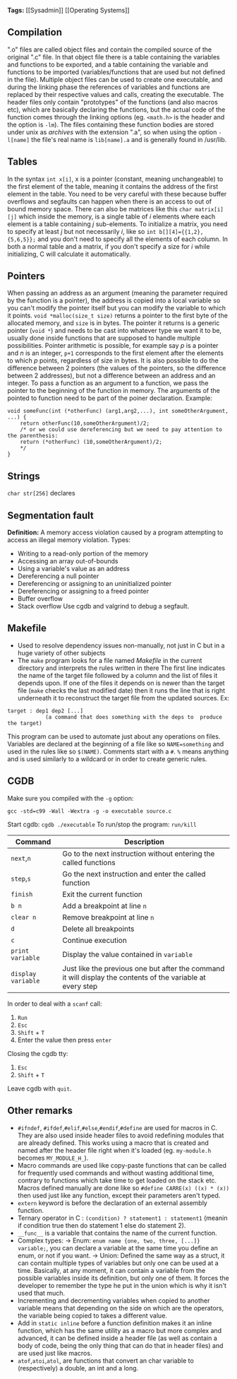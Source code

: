 **Tags:** [[Sysadmin]] [[Operating Systems]]

## Compilation
".o" files are called object files and contain the compiled source of the original ".c" file. In that object file there is a table containing the variables and functions to be exported, and a table containing the variable and functions to be imported (variables/functions that are used but not defined in the file). Multiple object files can be used to create one executable, and during the linking phase the references of variables and functions are replaced by their respective values and calls, creating the executable. The header files only contain "prototypes" of the functions (and also macros etc), which are basically declaring the functions, but the actual code of the function comes through the linking options (eg. `<math.h>` is the header and the option is `-lm`). The files containing these function bodies are stored under unix as *archives* with the extension ".a", so when using the option `-l[name]` the file's real name is `lib[name].a` and is generally found in /usr/lib.

## Tables
In the syntax `int x[i]`, x is a pointer (constant, meaning unchangeable) to the first element of the table, meaning it contains the address of the first element in the table. You need to be very careful with these because buffer overflows and segfaults can happen when there is an access to out of bound memory space.
There can also be matrices like this `char matrix[i][j]` which inside the memory, is a single table of *i* elements where each element is a table containing *j* sub-elements. To initialize a matrix, you need to specify at least *j* but not necessarily *i*, like so `int b[][4]={{1,2}, {5,6,5}};` and you don't need to specify all the elements of each column. In both a normal table and a matrix, if you don't specify a size for *i* while initializing, C will calculate it automatically.

## Pointers
When passing an address as an argument (meaning the parameter required by the function is a pointer), the address is copied into a local variable so you can't modify the pointer itself but you can modify the variable to which it points. 
`void *malloc(size_t size)` returns a pointer to the first byte of the allocated memory, and `size` is in bytes. The pointer it returns is a generic pointer (`void *`) and needs to be cast into whatever type we want it to be, usually done inside functions that are supposed to handle multiple possibilities.
Pointer arithmetic is possible, for example say *p* is a pointer and *n* is an integer, `p+1` corresponds to the first element after the elements to which *p* points, regardless of size in bytes. It is also possible to do the difference between 2 pointers (the values of the pointers, so the difference between 2 addresses), but not a difference between an address and an integer.
To pass a function as an argument to a function, we pass the pointer to the beginning of the function in memory. The arguments of the pointed to function need to be part of the poiner declaration. Example:
```
void someFunc(int (*otherFunc) (arg1,arg2,...), int someOtherArgument, ...) {
	return otherFunc(10,someOtherArgument)/2;
	/* or we could use dereferencing but we need to pay attention to the parenthesis:
	return (*otherFunc) (10,someOtherArgument)/2;
	*/
}
```

## Strings
`char str[256]` declares
## Segmentation fault
**Definition:** A memory access violation caused by a program attempting to access an illegal memory violation.
Types:
- Writing to a read-only portion of the memory
- Accessing an array out-of-bounds
- Using a variable's value as an address
- Dereferencing a null pointer
- Dereferencing or assigning to an uninitialized pointer
- Dereferencing or assigning to a freed pointer
- Buffer overflow
- Stack overflow
Use cgdb and valgrind to debug a segfault.
## Makefile
- Used to resolve dependency issues non-manually, not just in C but in a huge variety of other subjects
- The `make` program looks for a file named *Makefile* in the current directory and interprets the rules written in there
The first line indicates the name of the target file followed by a column and the list of files it depends upon. If one of the files it depends on is newer than the target file (`make` checks the last modified date) then it runs the line that is right underneath it to reconstruct the target file from the updated sources. Ex:
```
target : dep1 dep2 [...]
			(a command that does something with the deps to  produce the target)
```
This program can be used to automate just about any operations on files.
Variables are declared at the beginning of a file like so `NAME=something` and used in the rules like so `$(NAME)`. Comments start with a `#`. `%` means anything and is used similarly to a wildcard or in order to create generic rules.

## CGDB
Make sure you compiled with the `-g` option:
```
gcc -std=c99 -Wall -Wextra -g -o executable source.c
```
Start cgdb: `cgdb ./executable`
To run/stop the program: `run/kill`

| Command            | Description                                                                                                 |
| ------------------ | ----------------------------------------------------------------------------------------------------------- |
| `next`,`n`         | Go to the next instruction without entering the called functions                                            |
| `step`,`s`         | Go the next instruction and enter the called function                                                       |
| `finish`           | Exit the current function                                                                                   |
| `b n`              | Add a breakpoint at line `n`                                                                                |
| `clear n`          | Remove breakpoint at line `n`                                                                               |
| `d`                | Delete all breakpoints                                                                                      |
| `c`                | Continue execution                                                                                          |
| `print variable`   | Display the value contained in `variable`                                                                   |
| `display variable` | Just like the previous one but after the command it will display the contents of the variable at every step |
In order to deal with a `scanf` call:
1. `Run`
2. `Esc`
3. `Shift` + `T`
4. Enter the value then press `enter`

Closing the cgdb tty:
 1. `Esc`
 2. `Shift` + `T`

Leave cgdb with `quit`.

## Other remarks
- `#ifndef`, `#ifdef`,`#elif`,`#else`,`#endif`,`#define` are used for macros in C. They are also used inside header files to avoid redefining modules that are already defined. This works using a macro that is created and named after the header file right when it's loaded (eg. `my-module.h` becomes `MY_MODULE_H_`).
- Macro commands are used like copy-paste functions that can be called for frequently used commands and without wasting additional time, contrary to functions which take time to get loaded on the stack etc. Macros defined manually are done like so `#define CARRE(x) ((x) * (x))` then used just like any function, except their parameters aren't typed. 
- `extern` keyword is before the declaration of an external assembly function.
- Ternary operator in C : `(condition) ? statement1 : statement1` (meanin if condition true then do statement 1 else do statement 2).
- `__func__` is a variable that contains the name of the current function.
- Complex types:
-> Enum: `enum name {one, two, three, [...]} variable;`, you can declare a variable at the same time you define an enum, or not if you want.
-> Union: Defined the same way as a struct, it can contain multiple types of variables but only one can be used at a time. Basically, at any moment, it can contain a variable from the possible variables inside its definition, but only one of them. It forces the developer to remember the type he put in the union which is why it isn't used that much.
- Incrementing and decrementing variables when copied to another variable means that depending on the side on which are the operators, the variable being copied to takes a different value.
- Add in `static inline` before a function definition makes it an inline function, which has the same utility as a macro but more complex and advanced, it can be defined inside a header file (as well as contain a body of code, being the only thing that can do that in header files) and are used just like macros.
- `atof`,`atoi`,`atol`, are functions that convert an char variable to (respectively) a double, an int and a long. 